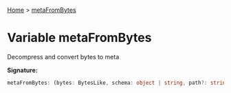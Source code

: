[Home](../index.md) &gt; [metaFromBytes](./metafrombytes.md)

# Variable metaFromBytes

Decompress and convert bytes to meta

<b>Signature:</b>

```typescript
metaFromBytes: (bytes: BytesLike, schema: object | string, path?: string) => any
```
